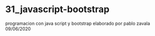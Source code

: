 # 31_javascript-bootstrap
programacion con java script y bootstrap 
elaborado por pablo zavala 09/06/2020
